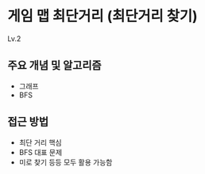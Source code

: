 # 게임 맵 최단거리 (최단거리 찾기)

Lv.2

## 주요 개념 및 알고리즘
- 그래프
- BFS

## 접근 방법
- 최단 거리 핵심
- BFS 대표 문제
- 미로 찾기 등등 모두 활용 가능함

